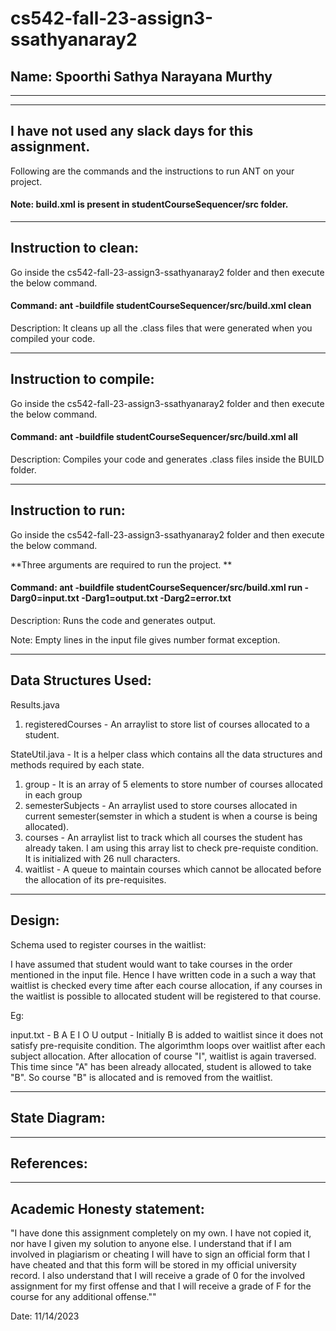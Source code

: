 # cs542-fall-23-assign3-ssathyanaray2

## Name: Spoorthi Sathya Narayana Murthy

-----------------------------------------------------------------------
-----------------------------------------------------------------------
I have not used any slack days for this assignment.
-----------------------------------------------------------------------
Following are the commands and the instructions to run ANT on your project.
#### Note: build.xml is present in studentCourseSequencer/src folder.

-----------------------------------------------------------------------
## Instruction to clean:

Go inside the cs542-fall-23-assign3-ssathyanaray2 folder and then execute the below command.

#### Command: ant -buildfile studentCourseSequencer/src/build.xml clean

Description: It cleans up all the .class files that were generated when you
compiled your code.

-----------------------------------------------------------------------
## Instruction to compile:

Go inside the cs542-fall-23-assign3-ssathyanaray2 folder and then execute the below command.

#### Command: ant -buildfile studentCourseSequencer/src/build.xml all

Description: Compiles your code and generates .class files inside the BUILD folder.

-----------------------------------------------------------------------
## Instruction to run:

Go inside the cs542-fall-23-assign3-ssathyanaray2 folder and then execute the below command.

**Three arguments are required to run the project. **

#### Command: ant -buildfile studentCourseSequencer/src/build.xml run -Darg0=input.txt -Darg1=output.txt -Darg2=error.txt

Description: Runs the code and generates output. 

Note: Empty lines in the input file gives number format exception.

-----------------------------------------------------------------------
## Data Structures Used:
Results.java
1) registeredCourses - An arraylist to store list of courses allocated to a student.

StateUtil.java - It is a helper class which contains all the data structures and methods required by each state.
1) group - It is an array of 5 elements to store number of courses allocated in each group
2) semesterSubjects - An arraylist used to store courses allocated in current semester(semster in which a student is when a course is being allocated).
3) courses - An arraylist list to track which all courses the student has already taken. I am using this array list to check pre-requiste condition. It is initialized with 26 null characters.
4) waitlist - A queue to maintain courses which cannot be allocated before the allocation of its pre-requisites.
-----------------------------------------------------------------------
## Design:

Schema used to register courses in the waitlist:

I have assumed that student would want to take courses in the order mentioned in the input file. Hence I have written code in a such a way that waitlist is checked every time after each course allocation, if any courses in the waitlist is possible to allocated student will be registered to that course.

Eg:

input.txt - B A E I O U
output - Initially B is added to waitlist since it does not satisfy pre-requisite condition. The algorimthm loops over waitlist after each subject allocation. After allocation of course "I", waitlist is again traversed. This time since "A" has been already allocated, student is allowed to take "B". So course "B" is allocated and is removed from the waitlist.

-----------------------------------------------------------------------
## State Diagram:


-----------------------------------------------------------------------
## References:

-----------------------------------------------------------------------
## Academic Honesty statement:
"I have done this assignment completely on my own. I have not copied it, nor have I given my solution to anyone else. I understand that if I am involved in plagiarism or cheating I will have to sign an official form that I have cheated and that this form will be stored in my official university record. I also understand that I will receive a grade of 0 for the involved assignment for my first offense and that I will receive a grade of F for the course for any additional offense.""

Date: 11/14/2023

